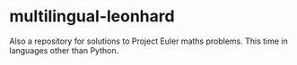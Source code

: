 multilingual-leonhard
=====================

Also a repository for solutions to Project Euler maths problems. 
This time in languages other than Python.
